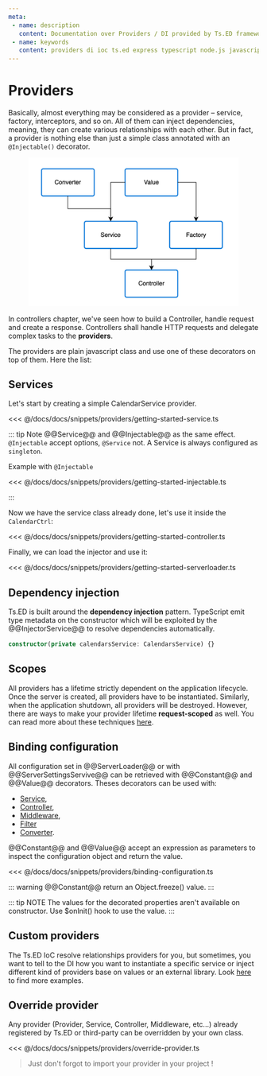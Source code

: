```yaml
---
meta:
 - name: description
   content: Documentation over Providers / DI provided by Ts.ED framework. Use providers to build your backend services.
 - name: keywords
   content: providers di ioc ts.ed express typescript node.js javascript decorators jsonschema class models
---
```

# Providers

Basically, almost everything may be considered as a provider – service, factory, interceptors, and so on. 
All of them can inject dependencies, meaning, they can create various relationships with each other.
 But in fact, a provider is nothing else than just a simple class annotated with an `@Injectable()` decorator.
 
<figure><img src="./../assets/providers.png" style="max-height: 300px"></figure>

In controllers chapter, we've seen how to build a Controller, handle request and create a response.
Controllers shall handle HTTP requests and delegate complex tasks to the **providers**.

The providers are plain javascript class and use one of these decorators on top of them. Here the list:

<ApiList query="['Injectable', 'Service', 'Controller', 'Interceptor', 'Converters', 'Middleware', 'MiddlewareError', 'Filter'].indexOf(symbolName) > -1" />

## Services

Let's start by creating a simple CalendarService provider. 

<<< @/docs/docs/snippets/providers/getting-started-service.ts

::: tip Note
@@Service@@ and @@Injectable@@ as the same effect. `@Injectable` accept options, `@Service` not.
A Service is always configured as `singleton`.

Example with `@Injectable`

<<< @/docs/docs/snippets/providers/getting-started-injectable.ts

:::

Now we have the service class already done, let's use it inside the `CalendarCtrl`:

<<< @/docs/docs/snippets/providers/getting-started-controller.ts

Finally, we can load the injector and use it:

<<< @/docs/docs/snippets/providers/getting-started-serverloader.ts

## Dependency injection

Ts.ED is built around the **dependency injection** pattern. TypeScript emit type metadata on the constructor
which will be exploited by the @@InjectorService@@ to resolve dependencies automatically.

```typescript
constructor(private calendarsService: CalendarsService) {}
```

## Scopes

All providers has a lifetime strictly dependent on the application lifecycle.
Once the server is created, all providers have to be instantiated. 
Similarly, when the application shutdown, all providers will be destroyed. 
However, there are ways to make your provider lifetime **request-scoped** as well. 
You can read more about these techniques [here](/docs/injection-scopes.md).

## Binding configuration

All configuration set in @@ServerLoader@@ or with @@ServerSettingsServive@@ can be retrieved with 
@@Constant@@ and @@Value@@ decorators. Theses decorators can be used with:
 
 - [Service](/docs/services.md),
 - [Controller](/docs/controllers.md),
 - [Middleware](/docs/middlewares.md),
 - [Filter](/docs/filters.md)
 - [Converter](/docs/converters.md).
 
@@Constant@@ and @@Value@@ accept an expression as parameters to
inspect the configuration object and return the value.

<<< @/docs/docs/snippets/providers/binding-configuration.ts

::: warning
@@Constant@@ return an Object.freeze() value.
:::

::: tip NOTE
The values for the decorated properties aren't available on constructor. Use $onInit() hook to use the value.
:::

## Custom providers

The Ts.ED IoC resolve relationships providers for you, but sometimes, you want to tell to the DI how you want to instantiate
a specific service or inject different kind of providers base on values or an external library.
Look [here](/docs/custom-providers.md) to find more examples.

## Override provider

Any provider (Provider, Service, Controller, Middleware, etc...) already registered by Ts.ED or third-party can be overridden by your own class.

<<< @/docs/docs/snippets/providers/override-provider.ts

> Just don't forgot to import your provider in your project !
